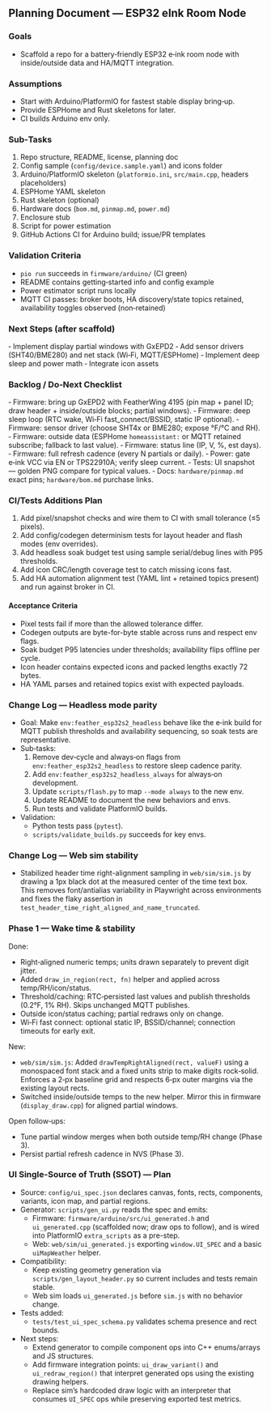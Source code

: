 ## Planning Document — ESP32 eInk Room Node

### Goals
- Scaffold a repo for a battery‑friendly ESP32 e‑ink room node with inside/outside data and HA/MQTT integration.

### Assumptions
- Start with Arduino/PlatformIO for fastest stable display bring‑up.
- Provide ESPHome and Rust skeletons for later.
- CI builds Arduino env only.

### Sub‑Tasks
1) Repo structure, README, license, planning doc
2) Config sample (`config/device.sample.yaml`) and icons folder
3) Arduino/PlatformIO skeleton (`platformio.ini`, `src/main.cpp`, headers placeholders)
4) ESPHome YAML skeleton
5) Rust skeleton (optional)
6) Hardware docs (`bom.md`, `pinmap.md`, `power.md`)
7) Enclosure stub
8) Script for power estimation
9) GitHub Actions CI for Arduino build; issue/PR templates

### Validation Criteria
- `pio run` succeeds in `firmware/arduino/` (CI green)
- README contains getting‑started info and config example
- Power estimator script runs locally
 - MQTT CI passes: broker boots, HA discovery/state topics retained, availability toggles observed (non‑retained)

### Next Steps (after scaffold)
‑ Implement display partial windows with GxEPD2
‑ Add sensor drivers (SHT40/BME280) and net stack (Wi‑Fi, MQTT/ESPHome)
‑ Implement deep sleep and power math
‑ Integrate icon assets

### Backlog / Do‑Next Checklist
‑ Firmware: bring up GxEPD2 with FeatherWing 4195 (pin map + panel ID; draw header + inside/outside blocks; partial windows).
‑ Firmware: deep sleep loop (RTC wake, Wi‑Fi fast_connect/BSSID, static IP optional).
‑ Firmware: sensor driver (choose SHT4x or BME280; expose °F/°C and RH).
‑ Firmware: outside data (ESPHome `homeassistant:` or MQTT retained subscribe; fallback to last value).
‑ Firmware: status line (IP, V, %, est days).
‑ Firmware: full refresh cadence (every N partials or daily).
‑ Power: gate e‑ink VCC via EN or TPS22910A; verify sleep current.
‑ Tests: UI snapshot — golden PNG compare for typical values.
‑ Docs: `hardware/pinmap.md` exact pins; `hardware/bom.md` purchase links.

### CI/Tests Additions Plan

1. Add pixel/snapshot checks and wire them to CI with small tolerance (≤5 pixels).
2. Add config/codegen determinism tests for layout header and flash modes (env overrides).
3. Add headless soak budget test using sample serial/debug lines with P95 thresholds.
4. Add icon CRC/length coverage test to catch missing icons fast.
5. Add HA automation alignment test (YAML lint + retained topics present) and run against broker in CI.

#### Acceptance Criteria

- Pixel tests fail if more than the allowed tolerance differ.
- Codegen outputs are byte-for-byte stable across runs and respect env flags.
- Soak budget P95 latencies under thresholds; availability flips offline per cycle.
- Icon header contains expected icons and packed lengths exactly 72 bytes.
- HA YAML parses and retained topics exist with expected payloads.

### Change Log — Headless mode parity

- Goal: Make `env:feather_esp32s2_headless` behave like the e‑ink build for MQTT publish thresholds and availability sequencing, so soak tests are representative.
- Sub‑tasks:
  1. Remove dev‑cycle and always‑on flags from `env:feather_esp32s2_headless` to restore sleep cadence parity.
  2. Add `env:feather_esp32s2_headless_always` for always‑on development.
  3. Update `scripts/flash.py` to map `--mode always` to the new env.
  4. Update README to document the new behaviors and envs.
  5. Run tests and validate PlatformIO builds.
- Validation:
  - Python tests pass (`pytest`).
  - `scripts/validate_builds.py` succeeds for key envs.


### Change Log — Web sim stability

- Stabilized header time right-alignment sampling in `web/sim/sim.js` by drawing a 1px black dot at the measured center of the time text box. This removes font/antialias variability in Playwright across environments and fixes the flaky assertion in `test_header_time_right_aligned_and_name_truncated`.


### Phase 1 — Wake time & stability

Done:
- Right‑aligned numeric temps; units drawn separately to prevent digit jitter.
- Added `draw_in_region(rect, fn)` helper and applied across temp/RH/icon/status.
- Threshold/caching: RTC‑persisted last values and publish thresholds (0.2°F, 1% RH). Skips unchanged MQTT publishes.
- Outside icon/status caching; partial redraws only on change.
- Wi‑Fi fast connect: optional static IP, BSSID/channel; connection timeouts for early exit.

New:
- `web/sim/sim.js`: Added `drawTempRightAligned(rect, valueF)` using a monospaced font stack and a fixed units strip to make digits rock‑solid. Enforces a 2‑px baseline grid and respects 6‑px outer margins via the existing layout rects.
- Switched inside/outside temps to the new helper. Mirror this in firmware (`display_draw.cpp`) for aligned partial windows.

Open follow‑ups:
- Tune partial window merges when both outside temp/RH change (Phase 3).
- Persist partial refresh cadence in NVS (Phase 3).

### UI Single-Source of Truth (SSOT) — Plan

- Source: `config/ui_spec.json` declares canvas, fonts, rects, components, variants, icon map, and partial regions.
- Generator: `scripts/gen_ui.py` reads the spec and emits:
  - Firmware: `firmware/arduino/src/ui_generated.h` and `ui_generated.cpp` (scaffolded now; draw ops to follow), and is wired into PlatformIO `extra_scripts` as a pre-step.
  - Web: `web/sim/ui_generated.js` exporting `window.UI_SPEC` and a basic `uiMapWeather` helper.
- Compatibility:
  - Keep existing geometry generation via `scripts/gen_layout_header.py` so current includes and tests remain stable.
  - Web sim loads `ui_generated.js` before `sim.js` with no behavior change.
- Tests added:
  - `tests/test_ui_spec_schema.py` validates schema presence and rect bounds.
- Next steps:
  - Extend generator to compile component ops into C++ enums/arrays and JS structures.
  - Add firmware integration points: `ui_draw_variant()` and `ui_redraw_region()` that interpret generated ops using the existing drawing helpers.
  - Replace sim’s hardcoded draw logic with an interpreter that consumes `UI_SPEC` ops while preserving exported test metrics.

